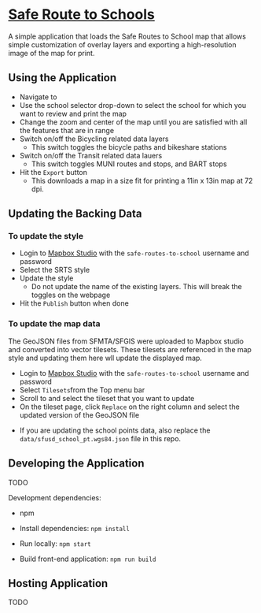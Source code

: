 # [Safe Route to Schools](http://www.sfsaferoutes.org/)

A simple application that loads the Safe Routes to School map that allows simple customization of overlay layers and exporting a high-resolution image of the map for print.

## Using the Application

- Navigate to <URL>
- Use the school selector drop-down to select the school for which you want to review and print the map
- Change the zoom and center of the map until you are satisfied with all the
  features that are in range
- Switch on/off the Bicycling related data layers
  * This switch toggles the bicycle paths and bikeshare stations
- Switch on/off the Transit related data lauers
  * This switch toggles MUNI routes and stops, and BART stops
- Hit the `Export` button
  * This downloads a map in a size fit for printing a 11in x 13in map at 72 dpi.

## Updating the Backing Data

### To update the style
- Login to [Mapbox Studio](https://studio.mapbox.com/) with the `safe-routes-to-school` username and password
- Select the SRTS style
- Update the style
    * Do not update the name of the existing layers. This will break the toggles on the webpage
- Hit the `Publish` button when done

### To update the map data
The GeoJSON files from SFMTA/SFGIS were uploaded to Mapbox studio and converted into vector tilesets. These tilesets are referenced in the map style and updating them here wll update the displayed map.

- Login to [Mapbox Studio](https://studio.mapbox.com/) with the `safe-routes-to-school` username and password
- Select `Tilesets`from the Top menu bar
- Scroll to and select the tileset that you want to update
- On the tileset page, click `Replace` on the right column and select the updated version of the GeoJSON file

* If you are updating the school points data, also replace the `data/sfusd_school_pt.wgs84.json` file in this repo.

## Developing the Application

TODO

Development dependencies:

- npm

- Install dependencies: `npm install`
- Run locally: `npm start`
- Build front-end application: `npm run build`

[npm]: https://www.npmjs.com/get-npm

## Hosting Application

TODO
